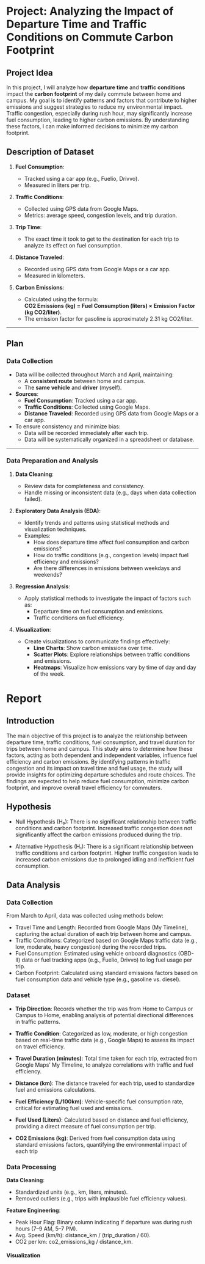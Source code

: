 # Project: Analyzing the Impact of Departure Time and Traffic Conditions on Commute Carbon Footprint

## Project Idea
In this project, I will analyze how **departure time** and **traffic conditions** impact the **carbon footprint** of my daily commute between home and campus. My goal is to identify patterns and factors that contribute to higher emissions and suggest strategies to reduce my environmental impact. Traffic congestion, especially during rush hour, may significantly increase fuel consumption, leading to higher carbon emissions. By understanding these factors, I can make informed decisions to minimize my carbon footprint.


## Description of Dataset

1. **Fuel Consumption**:  
   - Tracked using a car app (e.g., Fuelio, Drivvo).  
   - Measured in liters per trip.

2. **Traffic Conditions**:  
   - Collected using GPS data from Google Maps.  
   - Metrics: average speed, congestion levels, and trip duration.

3. **Trip Time**:  
   - The exact time it took to get to the destination for each trip to analyze its effect on fuel consumption.

4. **Distance Traveled**:  
   - Recorded using GPS data from Google Maps or a car app.  
   - Measured in kilometers.

5. **Carbon Emissions**:  
   - Calculated using the formula:  
     **CO2 Emissions (kg) = Fuel Consumption (liters) × Emission Factor (kg CO2/liter)**.  
   - The emission factor for gasoline is approximately 2.31 kg CO2/liter.

---

## Plan

### Data Collection
- Data will be collected throughout March and April, maintaining:  
  - A **consistent route** between home and campus.  
  - The **same vehicle** and **driver** (myself).  
- **Sources**:  
  - **Fuel Consumption**: Tracked using a car app.  
  - **Traffic Conditions**: Collected using Google Maps.  
  - **Distance Traveled**: Recorded using GPS data from Google Maps or a car app.  
- To ensure consistency and minimize bias:  
  - Data will be recorded immediately after each trip.  
  - Data will be systematically organized in a spreadsheet or database.  

---

### Data Preparation and Analysis
1. **Data Cleaning**:  
   - Review data for completeness and consistency.  
   - Handle missing or inconsistent data (e.g., days when data collection failed).  

2. **Exploratory Data Analysis (EDA)**:  
   - Identify trends and patterns using statistical methods and visualization techniques.  
   - Examples:  
     - How does departure time affect fuel consumption and carbon emissions?  
     - How do traffic conditions (e.g., congestion levels) impact fuel efficiency and emissions?  
     - Are there differences in emissions between weekdays and weekends?  

3. **Regression Analysis**:  
   - Apply statistical methods to investigate the impact of factors such as:  
     - Departure time on fuel consumption and emissions.  
     - Traffic conditions on fuel efficiency.  

4. **Visualization**:  
   - Create visualizations to communicate findings effectively:  
     - **Line Charts**: Show carbon emissions over time.  
     - **Scatter Plots**: Explore relationships between traffic conditions and emissions.  
     - **Heatmaps**: Visualize how emissions vary by time of day and day of the week.  

# Report
## **Introduction**
The main objective of this project is to analyze the relationship between departure time, traffic conditions, fuel consumption, and travel duration for trips between home and campus. This study aims to determine how these factors, acting as both dependent and independent variables, influence fuel efficiency and carbon emissions. By identifying patterns in traffic congestion and its impact on travel time and fuel usage, the study will provide insights for optimizing departure schedules and route choices. The findings are expected to help reduce fuel consumption, minimize carbon footprint, and improve overall travel efficiency for commuters.

## **Hypothesis**
- Null Hypothesis (H₀): There is no significant relationship between traffic conditions and carbon footprint. Increased traffic congestion does not significantly affect the carbon emissions produced during the trip.

- Alternative Hypothesis (H₁): There is a significant relationship between traffic conditions and carbon footprint. Higher traffic congestion leads to increased carbon emissions due to prolonged idling and inefficient fuel consumption.

 ## **Data Analysis**
 ### **Data Collection** 
From March to April, data was collected using methods below:
- Travel Time and Length: Recorded from Google Maps (My Timeline), capturing the actual duration of each trip between home and campus.
- Traffic Conditions: Categorized based on Google Maps traffic data (e.g., low, moderate, heavy congestion) during the recorded trips.
- Fuel Consumption: Estimated using vehicle onboard diagnostics (OBD-II) data or fuel tracking apps (e.g., Fuelio, Drivvo) to log fuel usage per trip.
- Carbon Footprint: Calculated using standard emissions factors based on fuel consumption data and vehicle type (e.g., gasoline vs. diesel).

### **Dataset** 
- **Trip Direction**: Records whether the trip was from Home to Campus or Campus to Home, enabling analysis of potential directional differences in traffic patterns.

- **Traffic Condition**: Categorized as low, moderate, or high congestion based on real-time traffic data (e.g., Google Maps) to assess its impact on travel efficiency.

- **Travel Duration (minutes)**: Total time taken for each trip, extracted from Google Maps’ My Timeline, to analyze correlations with traffic and fuel efficiency.

- **Distance (km)**: The distance traveled for each trip, used to standardize fuel and emissions calculations.

- **Fuel Efficiency (L/100km)**: Vehicle-specific fuel consumption rate, critical for estimating fuel used and emissions.

- **Fuel Used (Liters)**: Calculated based on distance and fuel efficiency, providing a direct measure of fuel consumption per trip.

- **CO2 Emissions (kg)**: Derived from fuel consumption data using standard emissions factors, quantifying the environmental impact of each trip


### **Data Processing**
 **Data Cleaning**:
- Standardized units (e.g., km, liters, minutes).
- Removed outliers (e.g., trips with implausible fuel efficiency values).

 **Feature Engineering**:
- Peak Hour Flag: Binary column indicating if departure was during rush hours (7–9 AM, 5–7 PM).
- Avg. Speed (km/h): distance_km / (trip_duration / 60).
- CO2 per km: co2_emissions_kg / distance_km.

#### **Visualization** 